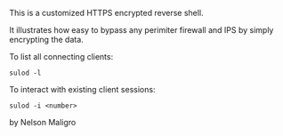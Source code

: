 This is a customized HTTPS encrypted reverse shell.

It illustrates how easy to bypass any perimiter firewall and IPS
by simply encrypting the data.

To list all connecting clients:

	sulod -l


To interact with existing client sessions:

	sulod -i <number>
	


by Nelson Maligro

